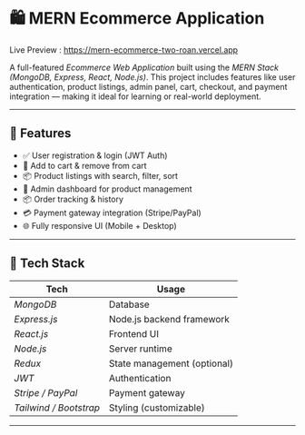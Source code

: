 # 🛍 MERN Ecommerce Application
Live Preview :   https://mern-ecommerce-two-roan.vercel.app

A full-featured *Ecommerce Web Application* built using the *MERN Stack (MongoDB, Express, React, Node.js)*. This project includes features like user authentication, product listings, admin panel, cart, checkout, and payment integration — making it ideal for learning or real-world deployment.

---

## 🚀 Features

- ✅ User registration & login (JWT Auth)
- 🛒 Add to cart & remove from cart
- 📦 Product listings with search, filter, sort
- 🔐 Admin dashboard for product management
- 📦 Order tracking & history
- 💳 Payment gateway integration (Stripe/PayPal)
- 🌐 Fully responsive UI (Mobile + Desktop)

---

## 🧰 Tech Stack

| Tech           | Usage                          |
|----------------|---------------------------------|
| *MongoDB*    | Database                        |
| *Express.js* | Node.js backend framework       |
| *React.js*   | Frontend UI                     |
| *Node.js*    | Server runtime                  |
| *Redux*      | State management (optional)     |
| *JWT*        | Authentication                  |
| *Stripe / PayPal* | Payment gateway            |
| *Tailwind / Bootstrap* | Styling (customizable) |

---

